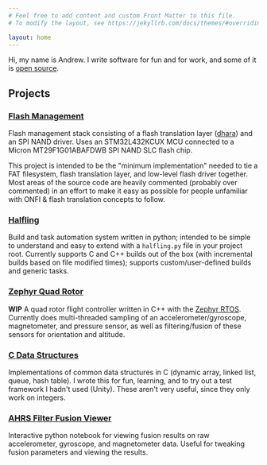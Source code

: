 ```yaml
---
# Feel free to add content and custom Front Matter to this file.
# To modify the layout, see https://jekyllrb.com/docs/themes/#overriding-theme-defaults

layout: home
---
```


Hi, my name is Andrew. I write software for fun and for work, and some of it is [open source](https://github.com/aloebs29).

## Projects

### [Flash Management](https://github.com/aloebs29/flash_management)

Flash management stack consisting of a flash translation layer ([dhara](https://github.com/dlbeer/dhara)) and an SPI NAND driver. Uses an STM32L432KCUX MCU connected to a Micron MT29F1G01ABAFDWB SPI NAND SLC flash chip.

This project is intended to be the "minimum implementation" needed to tie a FAT filesystem, flash translation layer, and low-level flash driver together. Most areas of the source code are heavily commented (probably over commented) in an effort to make it easy as possible for people unfamiliar with ONFI & flash translation concepts to follow.

### [Halfling](https://github.com/aloebs29/halfling)

Build and task automation system written in python; intended to be simple to understand and easy to extend with a `halfling.py` file in your project root. Currently supports C and C++ builds out of the box (with incremental builds based on file modified times); supports custom/user-defined builds and generic tasks.

### [Zephyr Quad Rotor](https://github.com/aloebs29/zephyr_quad_rotor)

**WIP** A quad rotor flight controller written in C++ with the [Zephyr RTOS](https://github.com/zephyrproject-rtos/zephyr). Currently does multi-threaded sampling of an accelerometer/gyroscope, magnetometer, and pressure sensor, as well as filtering/fusion of these sensors for orientation and altitude.

### [C Data Structures](https://github.com/aloebs29/c-data-structures)

Implementations of common data structures in C (dynamic array, linked list, queue, hash table). I wrote this for fun, learning, and to try out a test framework I hadn't used (Unity). These aren't very useful, since they only work on integers.

### [AHRS Filter Fusion Viewer](https://github.com/aloebs29/AHRS-Filter-Fusion-Viewer)

Interactive python notebook for viewing fusion results on raw accelerometer, gyroscope, and magnetometer data. Useful for tweaking fusion parameters and viewing the results.

